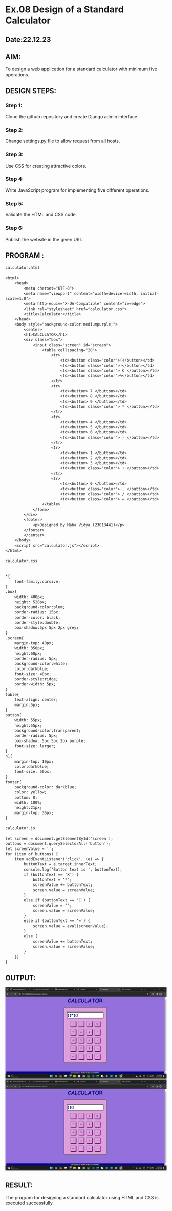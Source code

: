 # Ex.08 Design of a Standard Calculator
## Date:22.12.23

## AIM:
To design a web application for a standard calculator with minimum five operations.

## DESIGN STEPS:

### Step 1:
Clone the github repository and create Django admin interface.

### Step 2:
Change settings.py file to allow request from all hosts.

### Step 3:
Use CSS for creating attractive colors.

### Step 4:
Write JavaScript program for implementing five different operations.

### Step 5:
Validate the HTML and CSS code.

### Step 6:
Publish the website in the given URL.

## PROGRAM :
```
calculator.html

<html>
    <head>
        <meta charset="UTF-8">
        <meta name="viewport" content="width=device-width, initial-scale=1.0">
        <meta http-equiv="X-UA-Compatible" content="ie=edge">
        <link rel="stylesheet" href="calculator.css">
        <title>Calculator</title>
    </head>
    <body style="background-color:mediumpurple;">
        <center>
        <h1>CALCULATOR</h1>
        <div class="box">
            <input class="screen" id="screen">
                <table cellspacing="20">
                    <tr>
                        <td><button class="color">(</button></td>
                        <td><button class="color">)</button></td>
                        <td><button class="color"> C </button></td>
                        <td><button class="color">%</button></td>
                    </tr>
                    <tr>
                        <td><button> 7 </button></td>
                        <td><button> 8 </button></td>
                        <td><button> 9 </button></td>
                        <td><button class="color"> * </button></td>
                    </tr>
                    <tr>
                        <td><button> 4 </button></td>
                        <td><button> 5 </button></td>
                        <td><button> 6 </button></td>
                        <td><button class="color"> - </button></td>
                    </tr>
                    <tr>
                        <td><button> 1 </button></td>
                        <td><button> 2 </button></td>
                        <td><button> 3 </button></td>
                        <td><button class="color"> + </button></td>
                    </tr>
                    <tr>
                        <td><button> 0 </button></td>
                        <td><button class="color"> . </button></td>
                        <td><button class="color"> / </button></td>
                        <td><button class="color"> = </button></td>
                </table>
            </form>
        </div>
        <footer>
            <p>Designed by Maha Vidya (23013441)</p>
        </footer>
        </center>        
    </body>
    <script src="calculator.js"></script>
</html>  

calculator.css


*{
    font-family:cursive;
}
.box{
    width: 400px;
    height: 520px;
    background-color:plum;
    border-radius: 15px;
    border-color: black;
    border-style:double;
    box-shadow:5px 5px 2px grey;
}
.screen{
    margin-top: 40px;
    width: 350px;
    height:60px;
    border-radius: 5px;
    background-color:white;
    color:darkblue;
    font-size: 40px;
    border-style:ridge;
    border-width: 5px;
}
table{
    text-align: center;
    margin:5px;
}
button{
    width: 55px;
    height:55px;
    background-color:transparent;
    border-radius: 5px;
    box-shadow: 5px 5px 2px purple;
    font-size: larger;
}
h1{
    margin-top: 10px;
    color:darkblue;
    font-size: 50px;
}
footer{
    background-color: darkblue;
    color: yellow;
    bottom: 0;
    width: 100%;
    height:21px;
    margin-top: 36px;
}

calculator.js

let screen = document.getElementById('screen');
buttons = document.querySelectorAll('button');
let screenValue = '';
for (item of buttons) {
    item.addEventListener('click', (e) => {
        buttonText = e.target.innerText;
        console.log('Button text is ', buttonText);
        if (buttonText == 'X') {
            buttonText = '*';
            screenValue += buttonText;
            screen.value = screenValue;
        }
        else if (buttonText == 'C') {
            screenValue = "";
            screen.value = screenValue;
        }
        else if (buttonText == '=') {
            screen.value = eval(screenValue);
        }
        else {
            screenValue += buttonText;
            screen.value = screenValue;
        }
    })
}

```

## OUTPUT:

![Alt text](s1.png)
![Alt text](s2.png)

## RESULT:
The program for designing a standard calculator using HTML and CSS is executed successfully.
